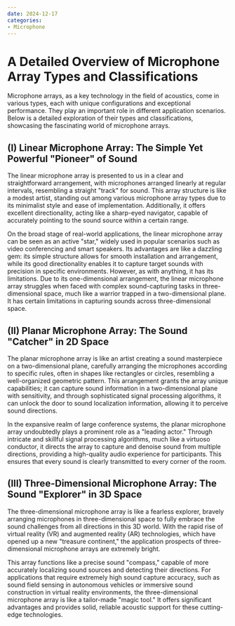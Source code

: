 ```yaml
---
date: 2024-12-17
categories:
- Microphone
---
```


# A Detailed Overview of Microphone Array Types and Classifications

Microphone arrays, as a key technology in the field of acoustics, come in various types, each with unique configurations and exceptional performance. They play an important role in different application scenarios. Below is a detailed exploration of their types and classifications, showcasing the fascinating world of microphone arrays.

<!-- more -->

## **(I) Linear Microphone Array: The Simple Yet Powerful "Pioneer" of Sound**

The linear microphone array is presented to us in a clear and straightforward arrangement, with microphones arranged linearly at regular intervals, resembling a straight "track" for sound. This array structure is like a modest artist, standing out among various microphone array types due to its minimalist style and ease of implementation. Additionally, it offers excellent directionality, acting like a sharp-eyed navigator, capable of accurately pointing to the sound source within a certain range.

On the broad stage of real-world applications, the linear microphone array can be seen as an active "star," widely used in popular scenarios such as video conferencing and smart speakers. Its advantages are like a dazzling gem: its simple structure allows for smooth installation and arrangement, while its good directionality enables it to capture target sounds with precision in specific environments. However, as with anything, it has its limitations. Due to its one-dimensional arrangement, the linear microphone array struggles when faced with complex sound-capturing tasks in three-dimensional space, much like a warrior trapped in a two-dimensional plane. It has certain limitations in capturing sounds across three-dimensional space.

## **(II) Planar Microphone Array: The Sound "Catcher" in 2D Space**

The planar microphone array is like an artist creating a sound masterpiece on a two-dimensional plane, carefully arranging the microphones according to specific rules, often in shapes like rectangles or circles, resembling a well-organized geometric pattern. This arrangement grants the array unique capabilities; it can capture sound information in a two-dimensional plane with sensitivity, and through sophisticated signal processing algorithms, it can unlock the door to sound localization information, allowing it to perceive sound directions.

In the expansive realm of large conference systems, the planar microphone array undoubtedly plays a prominent role as a "leading actor." Through intricate and skillful signal processing algorithms, much like a virtuoso conductor, it directs the array to capture and denoise sound from multiple directions, providing a high-quality audio experience for participants. This ensures that every sound is clearly transmitted to every corner of the room.

## **(III) Three-Dimensional Microphone Array: The Sound "Explorer" in 3D Space**

The three-dimensional microphone array is like a fearless explorer, bravely arranging microphones in three-dimensional space to fully embrace the sound challenges from all directions in this 3D world. With the rapid rise of virtual reality (VR) and augmented reality (AR) technologies, which have opened up a new "treasure continent," the application prospects of three-dimensional microphone arrays are extremely bright.

This array functions like a precise sound "compass," capable of more accurately localizing sound sources and detecting their directions. For applications that require extremely high sound capture accuracy, such as sound field sensing in autonomous vehicles or immersive sound construction in virtual reality environments, the three-dimensional microphone array is like a tailor-made "magic tool." It offers significant advantages and provides solid, reliable acoustic support for these cutting-edge technologies.